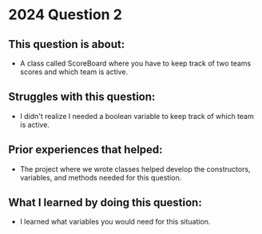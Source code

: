 # 2024 Question 2

## This question is about:
- A class called ScoreBoard where you have to keep track of two teams scores and which team is active.

## Struggles with this question:
- I didn't realize I needed a boolean variable to keep track of which team is active.

## Prior experiences that helped:
- The project where we wrote classes helped develop the constructors, variables, and methods needed for this question.

## What I learned by doing this question:
- I learned what variables you would need for this situation.
